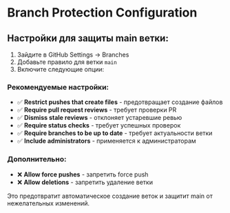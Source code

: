 # Branch Protection Configuration

## Настройки для защиты main ветки:

1. Зайдите в GitHub Settings → Branches
2. Добавьте правило для ветки `main`
3. Включите следующие опции:

### Рекомендуемые настройки:
- ✅ **Restrict pushes that create files** - предотвращает создание файлов
- ✅ **Require pull request reviews** - требует проверки PR
- ✅ **Dismiss stale reviews** - отклоняет устаревшие ревью  
- ✅ **Require status checks** - требует успешных проверок
- ✅ **Require branches to be up to date** - требует актуальности ветки
- ✅ **Include administrators** - применяется к администраторам

### Дополнительно:
- ❌ **Allow force pushes** - запретить force push
- ❌ **Allow deletions** - запретить удаление ветки

Это предотвратит автоматическое создание веток и защитит main от нежелательных изменений.